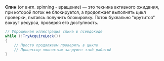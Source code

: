 **Спин** (от англ. spinning - вращение) — это техника активного ожидания, при которой поток не блокируется, а продолжает выполнять цикл проверки, пытаясь получить блокировку. Поток буквально "крутится" вокруг ресурса, проверяя его доступность.

```csharp
// Упрощенная иллюстрация спина в псевдокоде
while (!TryAcquireLock())
{
    // Просто продолжаем проверять в цикле
    // Процессор полностью загружен этой работой
}
```
